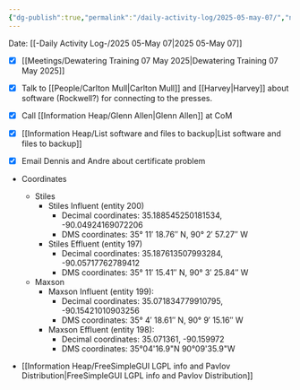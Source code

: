 ```yaml
---
{"dg-publish":true,"permalink":"/daily-activity-log/2025-05-may-07/","noteIcon":"","created":"2025-05-07T07:39:44.742-05:00"}
---
```


Date: [[-Daily Activity Log-/2025 05-May 07\|2025 05-May 07]]

- [x] [[Meetings/Dewatering Training 07 May 2025\|Dewatering Training 07 May 2025]]
- [x] Talk to [[People/Carlton Mull\|Carlton Mull]] and [[Harvey\|Harvey]] about software (Rockwell?) for connecting to the presses.
- [x] Call [[Information Heap/Glenn Allen\|Glenn Allen]] at CoM
- [x] [[Information Heap/List software and files to backup\|List software and files to backup]]

- [x] Email Dennis and Andre about certificate problem
- Coordinates
	- Stiles
		- Stiles Influent (entity 200)
			- Decimal coordinates: 35.188545250181534, -90.04924169072206
			- DMS coordinates: 35° 11′ 18.76″ N, 90° 2′ 57.27″ W
		- Stiles Effluent (entity 197)
			- Decimal coordinates: 35.187613507993284, -90.05717762789412
			- DMS coordinates: 35° 11′ 15.41″ N, 90° 3′ 25.84″ W
	- Maxson
		- Maxson Influent (entity 199):
			- Decimal coordinates: 35.071834779910795, -90.15421010903256
			- DMS coordinates: 35° 4′ 18.61″ N, 90° 9′ 15.16″ W
		- Maxson Effluent (entity 198):
			- Decimal coordinates: 35.071361, -90.159972
			- DMS coordinates: 35°04'16.9"N 90°09'35.9"W

- [[Information Heap/FreeSimpleGUI LGPL info and Pavlov Distribution\|FreeSimpleGUI LGPL info and Pavlov Distribution]]
